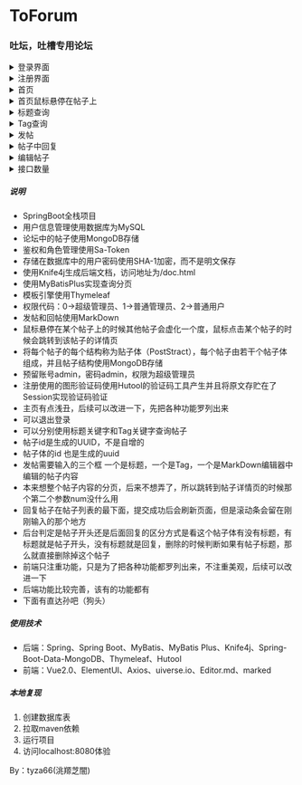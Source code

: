 # ToForum
### 吐坛，吐槽专用论坛
<details><summary>登录界面</summary>
<img src="./效果/登录.png"/>
</details>
<details><summary>注册界面</summary>
<img src="./效果/注册.png"/>
</details>
<details><summary>首页</summary>
<img src="./效果/首页.png"/>
</details>
<details><summary>首页鼠标悬停在帖子上</summary>
<img src="./效果/鼠标悬停.png"/>
</details>
<details><summary>标题查询</summary>
<img src="./效果/标题查询.png"/>
</details>
<details><summary>Tag查询</summary>
<img src="./效果/Tag查询.png"/>
</details>
<details><summary>发帖</summary>
<img src="./效果/发帖.png"/>
</details>
<details><summary>帖子中回复</summary>
<img src="./效果/帖子中回复.png"/>
</details>
<details><summary>编辑帖子</summary>
<img src="./效果/编辑帖子.png"/>
</details>
<details><summary>接口数量</summary>
<img src="./效果/接口数量.png"/>
</details>

##### 说明
- SpringBoot全栈项目
- 用户信息管理使用数据库为MySQL
- 论坛中的帖子使用MongoDB存储
- 鉴权和角色管理使用Sa-Token
- 存储在数据库中的用户密码使用SHA-1加密，而不是明文保存
- 使用Knife4j生成后端文档，访问地址为/doc.html
- 使用MyBatisPlus实现查询分页
- 模板引擎使用Thymeleaf
- 权限代码：0->超级管理员、1->普通管理员、2->普通用户
- 发帖和回帖使用MarkDown
- 鼠标悬停在某个帖子上的时候其他帖子会虚化一个度，鼠标点击某个帖子的时候会跳转到该帖子的详情页
- 将每个帖子的每个结构称为贴子体（PostStract），每个帖子由若干个帖子体组成，并且帖子结构使用MongoDB存储
- 预留账号admin，密码admin，权限为超级管理员
- 注册使用的图形验证码使用Hutool的验证码工具产生并且将原文存贮在了Session实现验证码验证
- 主页有点浅丑，后续可以改进一下，先把各种功能罗列出来
- 可以退出登录
- 可以分别使用标题关键字和Tag关键字查询帖子
- 帖子id是生成的UUID，不是自增的
- 帖子体的id 也是生成的uuid
- 发帖需要输入的三个框 一个是标题，一个是Tag，一个是MarkDown编辑器中编辑的帖子内容
- 本来想整个帖子内容的分页，后来不想弄了，所以跳转到帖子详情页的时候那个第二个参数num没什么用
- 回复帖子在帖子列表的最下面，提交成功后会刷新页面，但是滚动条会留在刚刚输入的那个地方
- 后台判定是帖子开头还是后面回复的区分方式是看这个帖子体有没有标题，有标题就是帖子开头，没有标题就是回复，删除的时候判断如果有帖子标题，那么就直接删除掉这个帖子
- 前端只注重功能，只是为了把各种功能都罗列出来，不注重美观，后续可以改进一下
- 后端功能比较完善，该有的功能都有
- 下面有直达孙吧（狗头）



##### 使用技术

- 后端：Spring、Spring Boot、MyBatis、MyBatis Plus、Knife4j、Spring-Boot-Data-MongoDB、Thymeleaf、Hutool
- 前端：Vue2.0、ElementUI、Axios、uiverse.io、Editor.md、marked

##### 本地复现

1. 创建数据库表
2. 拉取maven依赖
3. 运行项目
4. 访问localhost:8080体验

By：tyza66(洮羱芝闇)